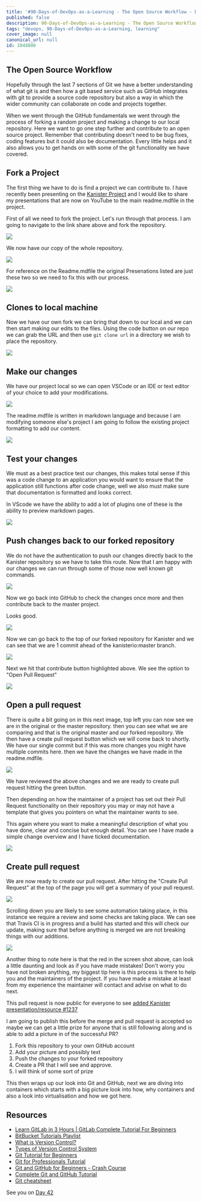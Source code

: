```yaml
---
title: '#90-Days-of-DevOps-as-a-Learning - The Open Source Workflow - Day 41'
published: false
description: 90-Days-of-DevOps-as-a-Learning - The Open Source Workflow
tags: "devops, 90-Days-of-DevOps-as-a-Learning, learning"
cover_image: null
canonical_url: null
id: 1048806
---
```

## The Open Source Workflow 
    
Hopefully through the last 7 sections of Git we have a better understanding of what git is and then how a git based service such as GitHub integrates with git to provide a source code repository but also a way in which the wider community can collaborate on code and projects together. 

When we went through the GitHub fundamentals we went through the process of forking a random project and making a change to our local repository. Here we want to go one step further and contribute to an open source project. Remember that contributing doesn't need to be bug fixes, coding features but it could also be documentation. Every little helps and it also allows you to get hands on with some of the git functionality we have covered. 

## Fork a Project 

The first thing we have to do is find a project we can contribute to. I have recently been presenting on the [Kanister Project](https://github.com/kanisterio/kanister) and I would like to share my presentations that are now on YouTube to the main readme.mdfile in the project. 

First of all we need to fork the project. Let's run through that process. I am going to navigate to the link share above and fork the repository. 

![](Images/Day41_Git1.png)

We now have our copy of the whole repository. 

![](Images/Day41_Git2.png)

For reference on the Readme.mdfile the original Presenations listed are just these two so we need to fix this with our process. 

![](Images/Day41_Git3.png)

## Clones to local machine 

Now we have our own fork we can bring that down to our local and we can then start making our edits to the files. Using the code button on our repo we can grab the URL and then use `git clone url` in a directory we wish to place the repository. 

![](Images/Day41_Git4.png)

## Make our changes 

We have our project local so we can open VSCode or an IDE or text editor of your choice to add your modifications. 

![](Images/Day41_Git5.png)

The readme.mdfile is written in markdown language and because I am modifying someone else's project I am going to follow the existing project formatting to add our content. 

![](Images/Day41_Git6.png)

## Test your changes

We must as a best practice test our changes, this makes total sense if this was a code change to an application you would want to ensure that the application still functions after code change, well we also must make sure that documentation is formatted and looks correct. 

In VScode we have the ability to add a lot of plugins one of these is the ability to preview markdown pages. 

![](Images/Day41_Git7.png)

## Push changes back to our forked repository

We do not have the authentication to push our changes directly back to the Kanister repository so we have to take this route. Now that I am happy with our changes we can run through some of those now well known git commands.

![](Images/Day41_Git8.png)

Now we go back into GitHub to check the changes once more and then contribute back to the master project. 

Looks good. 

![](Images/Day41_Git9.png)

Now we can go back to the top of our forked repository for Kanister and we can see that we are 1 commit ahead of the kanisterio:master branch. 

![](Images/Day41_Git10.png)

Next we hit that contribute button highlighted above. We see the option to "Open Pull Request"

![](Images/Day41_Git11.png)

## Open a pull request 

There is quite a bit going on in this next image, top left you can now see we are in the original or the master repository. then you can see what we are comparing and that is the original master and our forked repository. We then have a create pull request button which we will come back to shortly. We have our single commit but if this was more changes you might have multiple commits here. then we have the changes we have made in the readme.mdfile. 

![](Images/Day41_Git12.png)

We have reviewed the above changes and we are ready to create pull request hitting the green button. 

Then depending on how the maintainer of a project has set out their Pull Request functionality on their repository you may or may not have a template that gives you pointers on what the maintainer wants to see. 

This again where you want to make a meaningful description of what you have done, clear and concise but enough detail. You can see I have made a simple change overview and I have ticked documentation. 

![](Images/Day41_Git13.png)

## Create pull request

We are now ready to create our pull request. After hitting the "Create Pull Request" at the top of the page you will get a summary of your pull request. 

![](Images/Day41_Git14.png)

Scrolling down you are likely to see some automation taking place, in this instance we require a review and some checks are taking place. We can see that Travis CI is in progress and a build has started and this will check our update, making sure that before anything is merged we are not breaking things with our additions. 

![](Images/Day41_Git15.png)

Another thing to note here is that the red in the screen shot above, can look a little daunting and look as if you have made mistakes! Don't worry you have not broken anything, my biggest tip here is this process is there to help you and the maintainers of the project. If you have made a mistake at least from my experience the maintainer will contact and advise on what to do next. 

This pull request is now public for everyone to see [added Kanister presentation/resource #1237](https://github.com/kanisterio/kanister/pull/1237)

I am going to publish this before the merge and pull request is accepted so maybe we can get a little prize for anyone that is still following along and is able to add a picture in of the successful PR? 

1. Fork this repository to your own GitHub account 
2. Add your picture and possibly text 
3. Push the changes to your forked repository 
4. Create a PR that I will see and approve. 
5. I will think of some sort of prize 

This then wraps up our look into Git and GitHub, next we are diving into containers which starts with a big picture look into how, why containers and also a look into virtualisation and how we got here. 

## Resources 

- [Learn GitLab in 3 Hours | GitLab Complete Tutorial For Beginners](https://www.youtube.com/watch?v=8aV5AxJrHDg)
- [BitBucket Tutorials Playlist](https://www.youtube.com/watch?v=OMLh-5O6Ub8&list=PLaD4FvsFdarSyyGl3ooAm-ZyAllgw_AM5)
- [What is Version Control?](https://www.youtube.com/watch?v=Yc8sCSeMhi4)
- [Types of Version Control System](https://www.youtube.com/watch?v=kr62e_n6QuQ)
- [Git Tutorial for Beginners](https://www.youtube.com/watch?v=8JJ101D3knE&t=52s) 
- [Git for Professionals Tutorial](https://www.youtube.com/watch?v=Uszj_k0DGsg) 
- [Git and GitHub for Beginners - Crash Course](https://www.youtube.com/watch?v=RGOj5yH7evk&t=8s) 
- [Complete Git and GitHub Tutorial](https://www.youtube.com/watch?v=apGV9Kg7ics)
- [Git cheatsheet](https://www.atlassian.com/git/tutorials/atlassian-git-cheatsheet)


See you on [Day 42](day42.md) 
